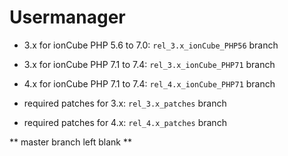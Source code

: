 # Usermanager

- 3.x for ionCube PHP 5.6 to 7.0: `rel_3.x_ionCube_PHP56` branch
- 3.x for ionCube PHP 7.1 to 7.4: `rel_3.x_ionCube_PHP71` branch
- 4.x for ionCube PHP 7.1 to 7.4: `rel_4.x_ionCube_PHP71` branch

- required patches for 3.x: `rel_3.x_patches` branch
- required patches for 4.x: `rel_4.x_patches` branch

** master branch left blank **